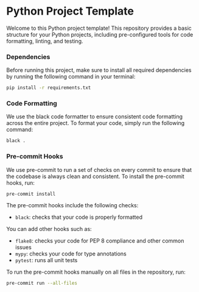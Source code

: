 # Python Project Template
Welcome to this Python project template! This repository provides a basic structure for your Python projects, including pre-configured tools for code formatting, linting, and testing.


### Dependencies
Before running this project, make sure to install all required dependencies by running the following command in your terminal:
```sh
pip install -r requirements.txt
```

### Code Formatting
We use the black code formatter to ensure consistent code formatting across the entire project. To format your code, simply run the following command:
```sh
black .
```

### Pre-commit Hooks
We use pre-commit to run a set of checks on every commit to ensure that the codebase is always clean and consistent. To install the pre-commit hooks, run:
```sh
pre-commit install
```
The pre-commit hooks include the following checks:

* `black`: checks that your code is properly formatted

You can add other hooks such as:
* `flake8`: checks your code for PEP 8 compliance and other common issues
* `mypy`: checks your code for type annotations
* `pytest`: runs all unit tests

To run the pre-commit hooks manually on all files in the repository, run:
```sh
pre-commit run --all-files
```


